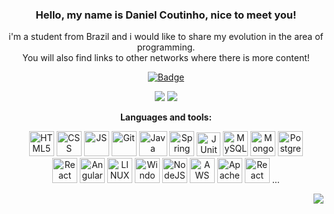 <div align="center">
  
### Hello, my name is Daniel Coutinho, nice to meet you!

i'm a student from Brazil and i would like to share my evolution in the area of programming. </br> You will also find links to other networks where there is more content!

[![Badge](https://img.shields.io/static/v1?labelColor=blue&label&message=Linkedin&color=blue&style=flat-square&logo=Linkedin)](https://www.linkedin.com/in/renan-marques-dev/)
 
![](https://github-profile-summary-cards.vercel.app/api/cards/stats?username=Re04nan&theme=github_dark)
![](https://github-profile-summary-cards.vercel.app/api/cards/repos-per-language?username=Re04nan&theme=github_dark)
  
**Languages and tools:**
  
<div align="center">
<img src="https://img.icons8.com/color/48/000000/html-5--v1.png" alt="HTML5" title="HTML5" width="40" height="40"/>
<img src="https://img.icons8.com/color/48/000000/css3.png" alt="CSS" title="CSS" width="40" height="40"/>
<img src="https://img.icons8.com/color/50/000000/javascript.png" alt="JS" title="JavaScript" width="40" height="40"/>
<img src="https://img.icons8.com/color/48/000000/git.png" alt="Git" title="Git" width="40" height="40"/>
<img src="https://img.icons8.com/color/48/4a90e2/java-coffee-cup-logo.png" alt="Java" title="Java" width="45" height="40"/>
<img src="https://img.icons8.com/color/48/4a90e2/spring-logo.png" alt="Spring" title="Spring" width="40" height="40"/>
<img src="https://junit.org/junit5/assets/img/junit5-logo.png" alt="JUnit 5" title="JUnit 5" width="38" height="38"/>
  
<img src="https://img.icons8.com/color/48/000000/mysql-logo.png" alt="MySQL" title="MySQL" width="40" height="40"/>
<img src="https://img.icons8.com/color/48/4a90e2/mongodb.png" alt="MongoDB" title="MongoDB" width="40" height="40"/>
<img src="https://img.icons8.com/color/48/000000/postgreesql.png" alt="PostgreSQL" title="PostgreSQL" width="40" height="40"/>
</br>
<img src="https://img.icons8.com/plasticine/100/4a90e2/react.png" alt="React" title="React" width="40" height="40"/>
<img src="https://img.icons8.com/color/344/angularjs.png" alt="Angular" title="Angular" width="40" height="40"/>
<img src="https://img.icons8.com/color/48/4a90e2/linux.png" alt="LINUX" title="LINUX" width="40" height="40"/>
<img src="https://img.icons8.com/color/48/4a90e2/windows-10.png" alt="Windows" title="Windows" width="40" height="40"/>
<img src="https://img.icons8.com/color/48/4a90e2/nodejs.png" alt="NodeJS" title="NodeJS" width="40" height="40"/>
<img src="https://cdn.freebiesupply.com/logos/large/2x/aws-ec2-logo-png-transparent.png" alt="AWS EC2" title="AWS EC2" width="40" height="40"/>
<img src="https://www.iconattitude.com/icons/open_icon_library/apps/png/256/apache.png" alt="Apache" title="Apache" width="40" height="40"/>
<img src="https://img.icons8.com/color/48/000000/react-native.png" alt="React Native" title="React Native" width="40" height="40"/>
...
  
</div>
  
<div align="right">
  
![](https://komarev.com/ghpvc/?username=Re04nan&label=visitors&color=blue)

</div> 
</div>
